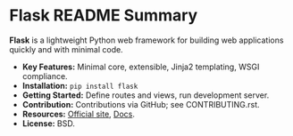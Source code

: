# Flask README Summary

**Flask** is a lightweight Python web framework for building web applications quickly and with minimal code.

- **Key Features:** Minimal core, extensible, Jinja2 templating, WSGI compliance.
- **Installation:** `pip install flask`
- **Getting Started:** Define routes and views, run development server.
- **Contribution:** Contributions via GitHub; see CONTRIBUTING.rst.
- **Resources:** [Official site](https://flask.palletsprojects.com/), [Docs](https://flask.palletsprojects.com/en/latest/).
- **License:** BSD.

